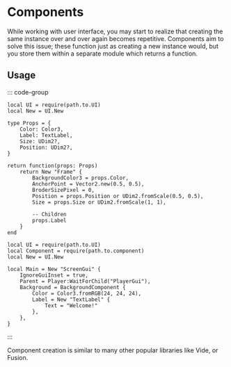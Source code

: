 # Components

While working with user interface, you may start to realize that creating the same instance over and over again becomes repetitive. Components aim to solve this issue; these function just as creating a new instance would, but you store them within a separate module which returns a function.

## Usage

::: code-group
```luau [component.luau]
local UI = require(path.to.UI)
local New = UI.New

type Props = {
    Color: Color3,
    Label: TextLabel,
    Size: UDim2?,
    Position: UDim2?,
}

return function(props: Props)
    return New "Frame" {
        BackgroundColor3 = props.Color,
        AnchorPoint = Vector2.new(0.5, 0.5),
        BroderSizePixel = 0,
        Position = props.Position or UDim2.fromScale(0.5, 0.5),
        Size = props.Size or UDim2.fromScale(1, 1),

        -- Children
        props.Label
    }
end
```

```luau [init.client.luau]
local UI = require(path.to.UI)
local Component = require(path.to.component)
local New = UI.New

local Main = New "ScreenGui" {
	IgnoreGuiInset = true,
	Parent = Player:WaitForChild("PlayerGui"),
    Background = BackgroundComponent {
		Color = Color3.fromRGB(24, 24, 24),
        Label = New "TextLabel" {
			Text = "Welcome!"
		},
	},
}
```
:::

Component creation is similar to many other popular libraries like Vide, or Fusion.
